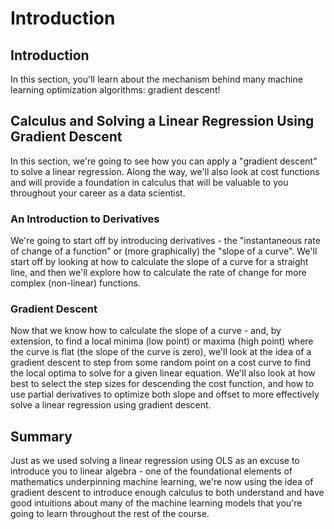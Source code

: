 
# Introduction

## Introduction
In this section, you'll learn about the mechanism behind many machine learning optimization algorithms: gradient descent!

## Calculus and Solving a Linear Regression Using Gradient Descent

In this section, we're going to see how you can apply a "gradient descent" to solve a linear regression. Along the way, we'll also look at cost functions and will provide a foundation in calculus that will be valuable to you throughout your career as a data scientist.

### An Introduction to Derivatives

We're going to start off by introducing derivatives - the "instantaneous rate of change of a function" or (more graphically) the "slope of a curve". We'll start off by looking at how to calculate the slope of a curve for a straight line, and then we'll explore how to calculate the rate of change for more complex (non-linear) functions.


### Gradient Descent

Now that we know how to calculate the slope of a curve - and, by extension, to find a local minima (low point) or maxima (high point) where the curve is flat (the slope of the curve is zero), we'll look at the idea of a gradient descent to step from some random point on a cost curve to find the local optima to solve for a given linear equation. We'll also look at how best to select the step sizes for descending the cost function, and how to use partial derivatives to optimize both slope and offset to more effectively solve a linear regression using gradient descent.


## Summary

Just as we used solving a linear regression using OLS as an excuse to introduce you to linear algebra - one of the foundational elements of mathematics underpinning machine learning, we're now using the idea of gradient descent to introduce enough calculus to both understand and have good intuitions about many of the machine learning models that you're going to learn throughout the rest of the course.


